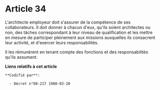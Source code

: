# Article 34

L'architecte employeur doit s'assurer de la compétence de ses collaborateurs. Il doit donner à chacun d'eux, qu'ils soient
architectes ou non, des tâches correspondant à leur niveau de qualification et les mettre en mesure de participer pleinement
aux missions auxquelles ils consacrent leur activité, et d'exercer leurs responsabilités.

Il les rémunèrent en tenant compte des fonctions et des responsabilités qu'ils assument.

**Liens relatifs à cet article**

	**Codifié par**:

	  - Décret n°80-217 1980-03-20
